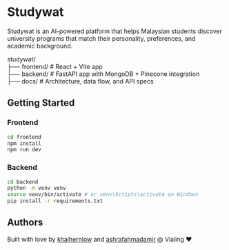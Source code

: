 # Studywat
Studywat is an AI-powered platform that helps Malaysian students discover university programs that match their personality, preferences, and academic background.

studywat/  
├── frontend/ # React + Vite app  
├── backend/ # FastAPI app with MongoDB + Pinecone integration  
├── docs/ # Architecture, data flow, and API specs

## Getting Started

### Frontend
```bash
cd frontend
npm install
npm run dev
```
### Backend
```bash
cd backend
python -m venv venv
source venv/bin/activate # or venv\Scripts\activate on Windows
pip install -r requirements.txt
```

## Authors
Built with love by [khaihernlow](https://www.linkedin.com/in/khaihernlow/) and [ashrafahmadamir](https://www.linkedin.com/in/ashraf-amir-607ab9222/) @ Vialing ❤️
